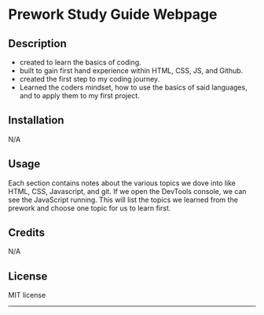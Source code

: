 # Prework Study Guide Webpage

## Description

- created to learn the basics of coding.
- built to gain first hand experience within HTML, CSS, JS, and Github.
- created the first step to my coding journey.
- Learned the coders mindset, how to use the basics of said languages, and to apply them to my first project.




## Installation

N/A

## Usage

Each section contains notes about the various topics we dove into like HTML, CSS, Javascript, and git. If we open the DevTools console, we can see the JavaScript running. This will list the topics we learned from the prework and choose one topic for us to learn first.


## Credits

N/A

## License

MIT license

---

